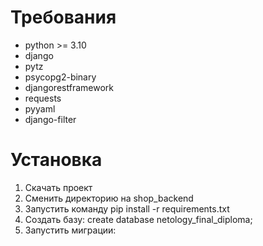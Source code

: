 # Требования
- python >= 3.10
- django
- pytz
- psycopg2-binary
- djangorestframework
- requests
- pyyaml
- django-filter

# Установка
1. Скачать проект
2. Сменить директорию на shop_backend
3. Запустить команду pip install -r requirements.txt
4. Создать базу: create database netology_final_diploma;
5. Запустить миграции: 
